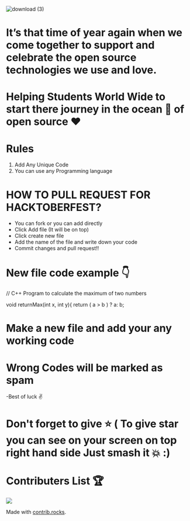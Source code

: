 ![download (3)](https://user-images.githubusercontent.com/40620392/136378683-2b793937-9672-44c9-b0c5-914cc0e7ddf3.jpeg)


# It’s that time of year again when we come together to support and celebrate the open source technologies we use and love.


# Helping Students World Wide to start there journey in the ocean 🌊 of open source ♥️



# Rules
1) Add Any Unique Code
2) You can use any Programming language



# HOW TO PULL REQUEST FOR HACKTOBERFEST?
- You can fork or you can add directly
- Click Add file (It will be on top)
- Click create new file
- Add the name of the file and write down your code
- Commit changes and pull request!!


# New file code example 👇

// C++ Program to calculate the maximum of two numbers

void returnMax(int x, int y){
    return ( a > b ) ? a: b;
    
    
# Make a new file and add your any working code
# Wrong Codes will be marked as spam
-Best of luck ✌️
# Don't forget to give ⭐ ( To give star you can see on your screen on top right hand side Just smash it 💥 :)


# Contributers List  🏆

<a href="https://github.com/abhijeetkumarsinghofficial/Hacktoberfest-2021/graphs/contributors">
  <img src="https://contrib.rocks/image?repo=abhijeetkumarsinghofficial/Hacktoberfest-2021" />
</a>

Made with [contrib.rocks](https://contrib.rocks).
